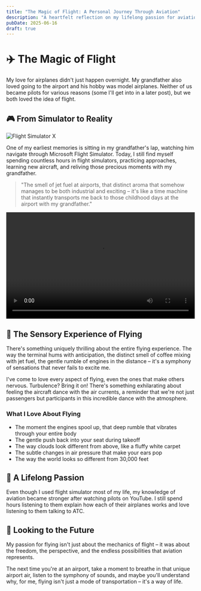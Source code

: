 ```yaml
---
title: "The Magic of Flight: A Personal Journey Through Aviation"
description: "A heartfelt reflection on my lifelong passion for aviation, inspired by my grandfather and nurtured through flight simulators"
pubDate: 2025-06-16
draft: true
---
```


# ✈️ The Magic of Flight

My love for airplanes didn't just happen overnight. My grandfather also loved going to the airport and his hobby was model airplanes. Neither of us became pilots for various reasons (some I'll get into in a later post), but we both loved the idea of flight.

## 🎮 From Simulator to Reality

![Flight Simulator X](https://22yjaf7c2x.ufs.sh/f/avP9Ws4j0vyMnjA29Fcx8TWaBUX7siRSeEoJZ0IwG6frjHlL)

One of my earliest memories is sitting in my grandfather's lap, watching him navigate through Microsoft Flight Simulator. Today, I still find myself spending countless hours in flight simulators, practicing approaches, learning new aircraft, and reliving those precious moments with my grandfather.

> "The smell of jet fuel at airports, that distinct aroma that somehow manages to be both industrial and exciting – it's like a time machine that instantly transports me back to those childhood days at the airport with my grandfather."

<video controls style="width: 100%; aspect-ratio: 16/9;">
  <source src="https://22yjaf7c2x.ufs.sh/f/avP9Ws4j0vyMewPsDnvZunTNIBq8K0FEPavgJD7jyUtzYXmw" type="video/mp4">
  Your browser does not support the video tag.
</video>

## 🌟 The Sensory Experience of Flying

There's something uniquely thrilling about the entire flying experience. The way the terminal hums with anticipation, the distinct smell of coffee mixing with jet fuel, the gentle rumble of engines in the distance – it's a symphony of sensations that never fails to excite me.

I've come to love every aspect of flying, even the ones that make others nervous. Turbulence? Bring it on! There's something exhilarating about feeling the aircraft dance with the air currents, a reminder that we're not just passengers but participants in this incredible dance with the atmosphere.

### What I Love About Flying

- The moment the engines spool up, that deep rumble that vibrates through your entire body
- The gentle push back into your seat during takeoff
- The way clouds look different from above, like a fluffy white carpet
- The subtle changes in air pressure that make your ears pop
- The way the world looks so different from 30,000 feet

## 🛫 A Lifelong Passion

Even though I used flight simulator most of my life, my knowledge of aviation became stronger after watching pilots on YouTube. I still spend hours listening to them explain how each of their airplanes works and love listening to them talking to ATC.

## 🌅 Looking to the Future

My passion for flying isn't just about the mechanics of flight – it was about the freedom, the perspective, and the endless possibilities that aviation represents.

The next time you're at an airport, take a moment to breathe in that unique airport air, listen to the symphony of sounds, and maybe you'll understand why, for me, flying isn't just a mode of transportation – it's a way of life.
